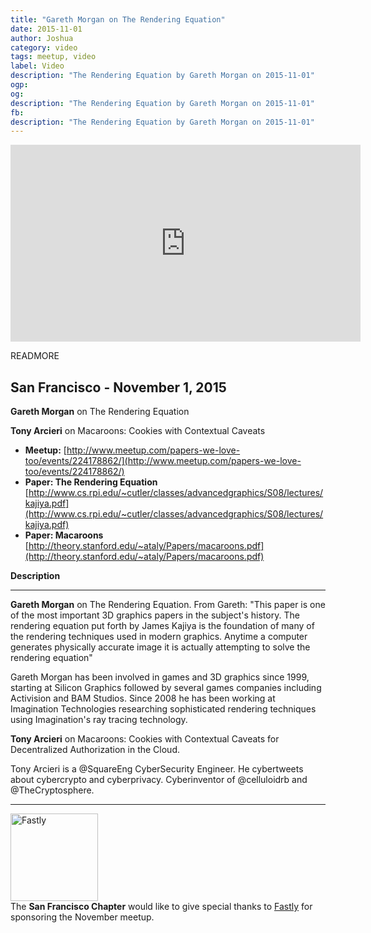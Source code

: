 ```yaml
---
title: "Gareth Morgan on The Rendering Equation"
date: 2015-11-01
author: Joshua
category: video
tags: meetup, video
label: Video
description: "The Rendering Equation by Gareth Morgan on 2015-11-01"
ogp:
og:
description: "The Rendering Equation by Gareth Morgan on 2015-11-01"
fb:
description: "The Rendering Equation by Gareth Morgan on 2015-11-01"
---
```


<iframe class="video" width="560" height="315" src="https://www.youtube.com/embed/QrVVMGpY7s8" frameborder="0" allowfullscreen></iframe>

READMORE

## San Francisco - November  1, 2015

**Gareth Morgan** on The Rendering Equation

**Tony Arcieri** on Macaroons: Cookies with Contextual Caveats

* **Meetup:** [http://www.meetup.com/papers-we-love-too/events/224178862/](http://www.meetup.com/papers-we-love-too/events/224178862/)
* **Paper: The Rendering Equation** [http://www.cs.rpi.edu/~cutler/classes/advancedgraphics/S08/lectures/kajiya.pdf](http://www.cs.rpi.edu/~cutler/classes/advancedgraphics/S08/lectures/kajiya.pdf)
* **Paper: Macaroons** [http://theory.stanford.edu/~ataly/Papers/macaroons.pdf](http://theory.stanford.edu/~ataly/Papers/macaroons.pdf)

**Description**

---

**Gareth Morgan** on The Rendering Equation. From Gareth: "This paper is one of the most important 3D graphics papers in the subject's history.  The rendering equation put forth by James Kajiya is the foundation of many of the rendering techniques used in modern graphics. Anytime a computer generates physically accurate image it is actually attempting to solve the rendering equation"

Gareth Morgan has been involved in games and 3D graphics since 1999, starting at Silicon Graphics followed by several games companies including Activision and BAM Studios. Since 2008 he has been working at Imagination Technologies researching sophisticated rendering techniques using Imagination's ray tracing technology.

**Tony Arcieri** on Macaroons: Cookies with Contextual Caveats for Decentralized Authorization in the Cloud.

Tony Arcieri is a @SquareEng CyberSecurity Engineer. He cybertweets about cybercrypto and cyberprivacy. Cyberinventor of @celluloidrb and @TheCryptosphere.

---

<img class="left no-shadow" alt="Fastly" style="width: 140px" src="https://www.drupal.org/files/project-images/fastly_logo-01%20(1)_0.png" /><br />The <strong>San Francisco Chapter</strong> would like to give special thanks to [Fastly](https://www.fastly.com) for sponsoring the November meetup.
